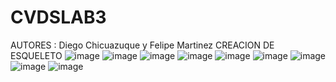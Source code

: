 # CVDSLAB3
AUTORES : Diego Chicuazuque y Felipe Martinez
CREACION DE ESQUELETO
![image](https://github.com/user-attachments/assets/4f616808-b47a-47e2-87d4-6b111d1c89f5)
![image](https://github.com/user-attachments/assets/d6192dc0-04c6-409a-9381-8e33ef16dcb0)
![image](https://github.com/user-attachments/assets/3ce7d90b-75f1-42ab-941d-5712ad8cb107)
![image](https://github.com/user-attachments/assets/e60388bb-1bce-4495-973c-4995244cd081)
![image](https://github.com/user-attachments/assets/b82fd8f7-8a3a-4385-bc73-ca92bc0902e3)
![image](https://github.com/user-attachments/assets/9a4dd98f-ba06-4be7-b56c-27751a012aa1)
![image](https://github.com/user-attachments/assets/a20e375d-b2ba-49e9-8bc1-3c820bf8c07e)
![image](https://github.com/user-attachments/assets/76e213b9-9dd9-466b-865a-6733d8e53a21)
![image](https://github.com/user-attachments/assets/871714d7-f4b4-45f9-93f7-24775975e34c)


